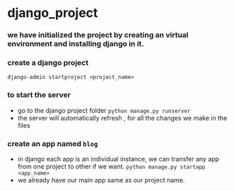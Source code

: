 # django_project

### we have initialized the project by creating an virtual environment and installing django in it.


### create a django project
```django-admin startproject <project_name>```

### to start the server
- go to the django project folder
```python manage.py runserver```
- the server will automatically refresh , for all the changes we make in the files

### create an app named `blog`
- in django each app is an individual instance, we can transfer any app from one project to other if we want.
```python manage.py startapp <app_name>```
- we already have our main app same as our project name.
